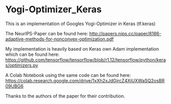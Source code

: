 # Yogi-Optimizer_Keras
This is an implementation of Googles Yogi-Optimizer in Keras (tf.keras)

The NeurIPS-Paper can be found here: http://papers.nips.cc/paper/8186-adaptive-methods-for-nonconvex-optimization.pdf

My implementation is heavily based on Keras own Adam implementation which can be found here: https://github.com/tensorflow/tensorflow/blob/r1.12/tensorflow/python/keras/optimizers.py

A Colab Notebook using the same code can be found here:
https://colab.research.google.com/drive/1xXh2xJdGjrcZ4XjUXWaSQ2osBR09UBG6

Thanks to the authors of the paper for their contribution.
